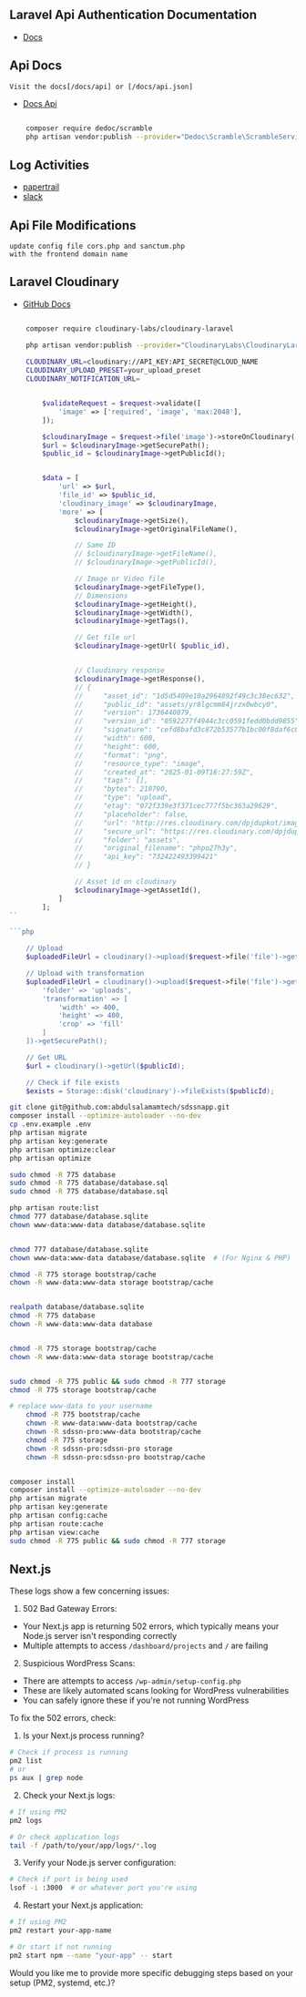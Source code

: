 
## Laravel Api Authentication Documentation
- [Docs](https://www.postman.com/sdnss2/laravel-api-authentication-documentation/overview)


## Api Docs
    Visit the docs[/docs/api] or [/docs/api.json]
- [Docs Api](https://scramble.dedoc.co/installation)
```sh

    composer require dedoc/scramble
    php artisan vendor:publish --provider="Dedoc\Scramble\ScrambleServiceProvider" --tag="scramble-config"

```


## Log Activities
- [papertrail](https://www.papertrail.com/)
- [slack](slack.com)


## Api File Modifications
    update config file cors.php and sanctum.php
    with the frontend domain name


## Laravel Cloudinary 
- [GitHub Docs](https://github.com/cloudinary-community/cloudinary-laravel/)
```sh

    composer require cloudinary-labs/cloudinary-laravel

    php artisan vendor:publish --provider="CloudinaryLabs\CloudinaryLaravel\CloudinaryServiceProvider" --tag="cloudinary-laravel-config"
    
    CLOUDINARY_URL=cloudinary://API_KEY:API_SECRET@CLOUD_NAME
    CLOUDINARY_UPLOAD_PRESET=your_upload_preset
    CLOUDINARY_NOTIFICATION_URL=
```
```php

        $validateRequest = $request->validate([
            'image' => ['required', 'image', 'max:2048'],
        ]);

        $cloudinaryImage = $request->file('image')->storeOnCloudinary('assets');
        $url = $cloudinaryImage->getSecurePath();
        $public_id = $cloudinaryImage->getPublicId();


        $data = [
            'url' => $url,
            'file_id' => $public_id,
            'cloudinary_image' => $cloudinaryImage,
            'more' => [
                $cloudinaryImage->getSize(), 
                $cloudinaryImage->getOriginalFileName(), 

                // Same ID
                // $cloudinaryImage->getFileName(),
                // $cloudinaryImage->getPublicId(),

                // Image or Video file
                $cloudinaryImage->getFileType(),
                // Dimensions
                $cloudinaryImage->getHeight(),
                $cloudinaryImage->getWidth(),
                $cloudinaryImage->getTags(),

                // Get file url
                $cloudinaryImage->getUrl( $public_id),


                // Cloudinary response
                $cloudinaryImage->getResponse(),
                // {
                //     "asset_id": "1d5d5409e10a2964892f49c3c38ec632",
                //     "public_id": "assets/yr8lgcmm84jrzx0wbcy0",
                //     "version": 1736440079,
                //     "version_id": "0592277f4944c3cc0591fedd0bdd9855",
                //     "signature": "cefd8bafd3c872b53577b1bc00f8daf6c85c615f",
                //     "width": 600,
                //     "height": 600,
                //     "format": "png",
                //     "resource_type": "image",
                //     "created_at": "2025-01-09T16:27:59Z",
                //     "tags": [],
                //     "bytes": 210790,
                //     "type": "upload",
                //     "etag": "072f339e3f371cec777f5bc363a29629",
                //     "placeholder": false,
                //     "url": "http://res.cloudinary.com/dpjdupkot/image/upload/v1736440079/assets/yr8lgcmm84jrzx0wbcy0.png",
                //     "secure_url": "https://res.cloudinary.com/dpjdupkot/image/upload/v1736440079/assets/yr8lgcmm84jrzx0wbcy0.png",
                //     "folder": "assets",
                //     "original_filename": "phpo27h3y",
                //     "api_key": "732422493399421"
                // }

                // Asset id on cloudinary
                $cloudinaryImage->getAssetId(),
            ]
        ];
``

```php

    // Upload
    $uploadedFileUrl = cloudinary()->upload($request->file('file')->getRealPath())->getSecurePath();

    // Upload with transformation
    $uploadedFileUrl = cloudinary()->upload($request->file('file')->getRealPath(), [
        'folder' => 'uploads',
        'transformation' => [
            'width' => 400,
            'height' => 400,
            'crop' => 'fill'
        ]
    ])->getSecurePath();

    // Get URL
    $url = cloudinary()->getUrl($publicId);

    // Check if file exists
    $exists = Storage::disk('cloudinary')->fileExists($publicId);
```








```sh
git clone git@github.com:abdulsalamamtech/sdssnapp.git
composer install --optimize-autoloader --no-dev
cp .env.example .env
php artisan migrate
php artisan key:generate
php artisan optimize:clear
php artisan optimize

sudo chmod -R 775 database
sudo chmod -R 775 database/database.sql
sudo chmod -R 775 database/database.sql

php artisan route:list
chmod 777 database/database.sqlite
chown www-data:www-data database/database.sqlite


chmod 777 database/database.sqlite
chown www-data:www-data database/database.sqlite  # (For Nginx & PHP)

chmod -R 775 storage bootstrap/cache
chown -R www-data:www-data storage bootstrap/cache


realpath database/database.sqlite
chmod -R 775 database
chown -R www-data:www-data database


chmod -R 775 storage bootstrap/cache
chown -R www-data:www-data storage bootstrap/cache


sudo chmod -R 775 public && sudo chmod -R 777 storage
chmod -R 775 storage bootstrap/cache

```

```sh
# replace www-data to your username
    chmod -R 775 bootstrap/cache
    chown -R www-data:www-data bootstrap/cache
    chown -R sdssn-pro:www-data bootstrap/cache
    chmod -R 775 storage
    chown -R sdssn-pro:sdssn-pro storage
    chown -R sdssn-pro:sdssn-pro bootstrap/cache
```

```sh

composer install
composer install --optimize-autoloader --no-dev
php artisan migrate
php artisan key:generate
php artisan config:cache
php artisan route:cache
php artisan view:cache
sudo chmod -R 775 public && sudo chmod -R 777 storage

```



## Next.js 

These logs show a few concerning issues:

1. 502 Bad Gateway Errors:
- Your Next.js app is returning 502 errors, which typically means your Node.js server isn't responding correctly
- Multiple attempts to access `/dashboard/projects` and `/` are failing

2. Suspicious WordPress Scans:
- There are attempts to access `/wp-admin/setup-config.php`
- These are likely automated scans looking for WordPress vulnerabilities
- You can safely ignore these if you're not running WordPress

To fix the 502 errors, check:

1. Is your Next.js process running?
```bash
# Check if process is running
pm2 list
# or
ps aux | grep node
```

2. Check your Next.js logs:
```bash
# If using PM2
pm2 logs

# Or check application logs
tail -f /path/to/your/app/logs/*.log
```

3. Verify your Node.js server configuration:
```bash
# Check if port is being used
lsof -i :3000  # or whatever port you're using
```

4. Restart your Next.js application:
```bash
# If using PM2
pm2 restart your-app-name

# Or start if not running
pm2 start npm --name "your-app" -- start
```

Would you like me to provide more specific debugging steps based on your setup (PM2, systemd, etc.)?